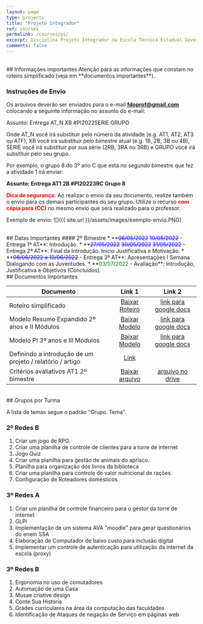 ```yaml
---
layout: page
type: projects
title: "Projeto Integrador"
ref: courses
permalink: /courses/pi/
excerpt: Disciplina Projeto Integrador da Escola Técnica Estadual Governador Eduardo Campos, São bento do Una-PE.
comments: false
---
```


<br/>
## Informações importantes
Atenção para as informações que constam no roteiro simplificado (veja em **documentos importantes**).

### Instruções de Envio

Os arquivos deverão ser enviados para o e-mail **fdoprof@gmail.com** colocando a seguinte informação no assunto do e-mail:

Assunto: Entrega AT_N XB #PI2022SERIE GRUPO 

Onde AT_N você irá substituir pelo número da atividade (e.g. AT1, AT2, AT3 ou ATF), XB você irá substituir pelo bimestre atual (e.g. 1B, 2B, 3B ou 4B), SERIE você irá substituir por sua série (2RB, 3RA ou 3RB) e  GRUPO você irá substituir pelo seu grupo.

Por exemplo, o grupo 8 do 3º ano C que está no segundo bimestre que fez a atividade 1 irá enviar:

**Assunto: Entrega AT1 2B #PI20223RC Grupo 8** 

**<span style="color:red">Dica de segurança:</span>** Ao realizar o envio da seu documento, realize também o envio para os demais participantes do seu grupo. Utilize o recurso **<span style="color:red">com cópia para (CC)</span>** no mesmo envio que será realizado para o professor.

Exemplo de envio:
![]({{ site.url }}/assets/images/exemplo-envio.PNG)

<br/>
## Datas Importantes
#### 2º Bimestre
* **<span style="color:blue"><s>06/05/2022</s> <s>10/05/2022</s></span> - Entrega 1ª AT**: Introdução.
* **<span style="color:blue"><s>27/05/2022</s></span> <span style="color:blue"><s>30/05/2022</s></span> <span style="color:blue"><s>31/05/2022</s></span> - Entrega 2ª AT**: Final da Introdução. Início Justificativa e Motivação.
* **<span style="color:blue"><s>08/06/2022 à 10/06/2022</s></span> - Entrega 3ª AT**: Apresentações I Semana Dialogando com as Juventudes.
* **<span style="color:green">03/07/2022</span> - Avaliação**: Introdução, Justificativa e Objetivos (Concluídos).


<br/>
## Documentos Importantes

| Documento | Link 1 | Link 2 |
| -- | :------------: | :---: |
| Roteiro simplificado | <a href="{{ site.url }}/assets/arquivos/pi/06.-Roteiro-simplificado-PI-.docx" target="blank" class="btn">Baixar Roteiro</a> | <a href="https://docs.google.com/document/d/1DlbhpB2dwugLRgZM87c32CykG0fgRHc3/edit?usp=sharing&ouid=113635184550147046996&rtpof=true&sd=true" target="blank" class="btn">link para google docs</a> | 
| Modelo Resumo Expandido 2º anos e II Módulos | <a href="{{ site.url }}/assets/arquivos/pi/Modelo-de-Resumo-Expandido-ETEGEC-2-Anos-e-II-Mods.docx" target="blank" class="btn">Baixar Modelo</a> | <a href="https://docs.google.com/document/d/17AU-lWG7vNFy-Dfudsoz2NWX9DtrCrlx/edit?usp=sharing&ouid=113635184550147046996&rtpof=true&sd=true" target="blank" class="btn">link para google docs</a> 
| Modelo PI 3º anos e III Módulos |  <a href="{{ site.url }}/assets/arquivos/pi/05.-Modelo-projeto-Integrador-3º-Anos-e-III-mods.docx" target="blank" class="btn">Baixar Modelo</a>| <a href="https://docs.google.com/document/d/1y0TXh57vRmn1oNd0T_R401l8iCQVvMu0/edit?usp=sharing&ouid=113635184550147046996&rtpof=true&sd=true" target="blank" class="btn">link para google docs</a> |
| Definindo a introdução de um projeto / relatório / artigo  |  <a href="https://edisciplinas.usp.br/pluginfile.php/3192482/mod_resource/content/1/INTRODUCAO.PDF" target="blank" class="btn">Link</a>|  |
| Critérios avaliativos AT1 2º bimestre |  <a href="{{ site.url }}/assets/arquivos/pi/CA2BAT1PI2022.pdf" target="blank" class="btn">Baixar arquivo</a>| <a href="https://drive.google.com/file/d/17fgzPHUgfTKkzl0NDjxJqKvxPUQev9s-/view?usp=sharing" target="blank" class="btn">arquivo no drive</a> |

<br/>
## Grupos por Turma

A lista de temas segue o padrão "Grupo. Tema".

### 2º Redes B


1. Criar um jogo de RPG. 
2. Criar uma planilha de controle de clientes para a torre de internet  
3. Jogo Quiz 
4. Criar uma planilha para gestão de animais do aprisco. 
5. Planilha para organização dos livros da biblioteca 
6. Criar uma planilha para controle de valor nutricional de rações. 
7. Configuração de Roteadores domésticos 

### 3º Redes A


1. Criar um planilha de controle financeiro para o gestor da torre de internet 
2. GLPI  
3. Implementação de um sistema AVA "moodle" para gerar questionários do enem SSA 
4. Elaboração de Computador de baixo custo para inclusão digital 
5. Implementar um controle de autenticação para utilização da internet da escola (proxy) 

### 3º Redes B


1. Ergonomia no uso de comutadores
2. Automação de uma Casa
3. Musae criative design 
4. Conte Sua História 
5. Grades curriculares na área da computação das faculdades 
6. Identificação de Ataques de negação de Serviço em páginas web
